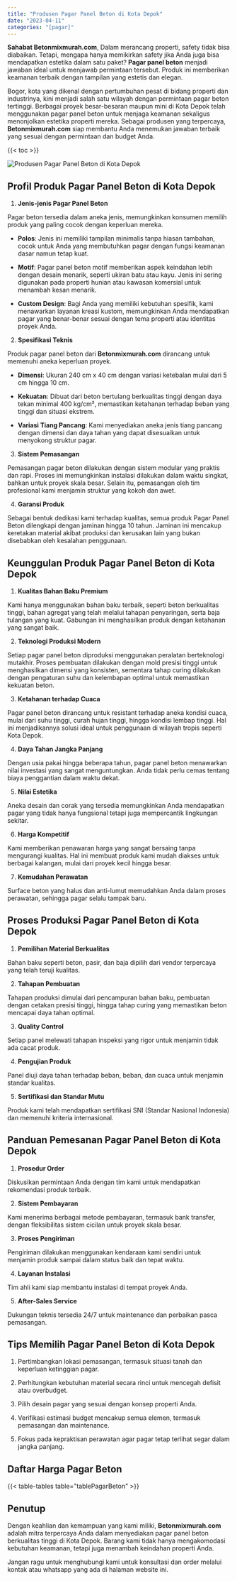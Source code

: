```yaml
---
title: "Produsen Pagar Panel Beton di Kota Depok"
date: "2023-04-11"
categories: "[pagar]"
---
```


**Sahabat Betonmixmurah.com**, Dalam merancang properti, safety tidak bisa diabaikan. Tetapi, mengapa hanya memikirkan safety jika Anda juga bisa mendapatkan estetika dalam satu paket? **Pagar panel beton** menjadi jawaban ideal untuk menjawab permintaan tersebut. Produk ini memberikan keamanan terbaik dengan tampilan yang estetis dan elegan.  

Bogor, kota yang dikenal dengan pertumbuhan pesat di bidang properti dan industrinya, kini menjadi salah satu wilayah dengan permintaan pagar beton tertinggi. Berbagai proyek besar-besaran maupun mini di Kota Depok telah menggunakan pagar panel beton untuk menjaga keamanan sekaligus menonjolkan estetika properti mereka. Sebagai produsen yang terpercaya, **Betonmixmurah.com** siap membantu Anda menemukan jawaban terbaik yang sesuai dengan permintaan dan budget Anda.

{{< toc >}}

![Produsen Pagar Panel Beton di Kota Depok](/images/pagar/pagar-beton-17.jpg)

## Profil Produk Pagar Panel Beton di Kota Depok

1. **Jenis-jenis Pagar Panel Beton**  

Pagar beton tersedia dalam aneka jenis, memungkinkan konsumen memilih produk yang paling cocok dengan keperluan mereka.  

- **Polos**: Jenis ini memiliki tampilan minimalis tanpa hiasan tambahan, cocok untuk Anda yang membutuhkan pagar dengan fungsi keamanan dasar namun tetap kuat.  

- **Motif**: Pagar panel beton motif memberikan aspek keindahan lebih dengan desain menarik, seperti ukiran batu atau kayu. Jenis ini sering digunakan pada properti hunian atau kawasan komersial untuk menambah kesan menarik.  

- **Custom Design**: Bagi Anda yang memiliki kebutuhan spesifik, kami menawarkan layanan kreasi kustom, memungkinkan Anda mendapatkan pagar yang benar-benar sesuai dengan tema properti atau identitas proyek Anda.  

2. **Spesifikasi Teknis**  

Produk pagar panel beton dari **Betonmixmurah.com** dirancang untuk memenuhi aneka keperluan proyek.  

- **Dimensi**: Ukuran 240 cm x 40 cm dengan variasi ketebalan mulai dari 5 cm hingga 10 cm.  

- **Kekuatan**: Dibuat dari beton bertulang berkualitas tinggi dengan daya tekan minimal 400 kg/cm², memastikan ketahanan terhadap beban yang tinggi dan situasi ekstrem.  

- **Variasi Tiang Pancang**: Kami menyediakan aneka jenis tiang pancang dengan dimensi dan daya tahan yang dapat disesuaikan untuk menyokong struktur pagar.  

3. **Sistem Pemasangan**  

Pemasangan pagar beton dilakukan dengan sistem modular yang praktis dan rapi. Proses ini memungkinkan instalasi dilakukan dalam waktu singkat, bahkan untuk proyek skala besar. Selain itu, pemasangan oleh tim profesional kami menjamin struktur yang kokoh dan awet.  

4. **Garansi Produk**  

Sebagai bentuk dedikasi kami terhadap kualitas, semua produk Pagar Panel Beton dilengkapi dengan jaminan hingga 10 tahun. Jaminan ini mencakup keretakan material akibat produksi dan kerusakan lain yang bukan disebabkan oleh kesalahan penggunaan.

## Keunggulan Produk Pagar Panel Beton di Kota Depok 

1. **Kualitas Bahan Baku Premium**  

Kami hanya menggunakan bahan baku terbaik, seperti beton berkualitas tinggi, bahan agregat yang telah melalui tahapan penyaringan, serta baja tulangan yang kuat. Gabungan ini menghasilkan produk dengan ketahanan yang sangat baik.  

2. **Teknologi Produksi Modern**  

Setiap pagar panel beton diproduksi menggunakan peralatan berteknologi mutakhir. Proses pembuatan dilakukan dengan mold presisi tinggi untuk menghasilkan dimensi yang konsisten, sementara tahap curing dilakukan dengan pengaturan suhu dan kelembapan optimal untuk memastikan kekuatan beton.  

3. **Ketahanan terhadap Cuaca**  

Pagar panel beton dirancang untuk resistant terhadap aneka kondisi cuaca, mulai dari suhu tinggi, curah hujan tinggi, hingga kondisi lembap tinggi. Hal ini menjadikannya solusi ideal untuk penggunaan di wilayah tropis seperti Kota Depok.  

4. **Daya Tahan Jangka Panjang**  

Dengan usia pakai hingga beberapa tahun, pagar panel beton menawarkan nilai investasi yang sangat menguntungkan. Anda tidak perlu cemas tentang biaya penggantian dalam waktu dekat.  

5. **Nilai Estetika**  

Aneka desain dan corak yang tersedia memungkinkan Anda mendapatkan pagar yang tidak hanya fungsional tetapi juga mempercantik lingkungan sekitar.  

6. **Harga Kompetitif**  

Kami memberikan penawaran harga yang sangat bersaing tanpa mengurangi kualitas. Hal ini membuat produk kami mudah diakses untuk berbagai kalangan, mulai dari proyek kecil hingga besar.  

7. **Kemudahan Perawatan**  

Surface beton yang halus dan anti-lumut memudahkan Anda dalam proses perawatan, sehingga pagar selalu tampak baru.

## Proses Produksi Pagar Panel Beton di Kota Depok

1. **Pemilihan Material Berkualitas**  

Bahan baku seperti beton, pasir, dan baja dipilih dari vendor terpercaya yang telah teruji kualitas.

2. **Tahapan Pembuatan**  

Tahapan produksi dimulai dari pencampuran bahan baku, pembuatan dengan cetakan presisi tinggi, hingga tahap curing yang memastikan beton mencapai daya tahan optimal.

3. **Quality Control**  

Setiap panel melewati tahapan inspeksi yang rigor untuk menjamin tidak ada cacat produk.

4. **Pengujian Produk**  

Panel diuji daya tahan terhadap beban, beban, dan cuaca untuk menjamin standar kualitas.

5. **Sertifikasi dan Standar Mutu**  

Produk kami telah mendapatkan sertifikasi SNI (Standar Nasional Indonesia) dan memenuhi kriteria internasional.

## Panduan Pemesanan Pagar Panel Beton di Kota Depok

1. **Prosedur Order**  

Diskusikan permintaan Anda dengan tim kami untuk mendapatkan rekomendasi produk terbaik.

2. **Sistem Pembayaran**  

Kami menerima berbagai metode pembayaran, termasuk bank transfer, dengan fleksibilitas sistem cicilan untuk proyek skala besar.

3. **Proses Pengiriman**  

Pengiriman dilakukan menggunakan kendaraan kami sendiri untuk menjamin produk sampai dalam status baik dan tepat waktu.

4. **Layanan Instalasi**  

Tim ahli kami siap membantu instalasi di tempat proyek Anda.

5. **After-Sales Service**  

Dukungan teknis tersedia 24/7 untuk maintenance dan perbaikan pasca pemasangan.

## Tips Memilih Pagar Panel Beton di Kota Depok

1. Pertimbangkan lokasi pemasangan, termasuk situasi tanah dan keperluan ketinggian pagar.  

2. Perhitungkan kebutuhan material secara rinci untuk mencegah defisit atau overbudget.  

3. Pilih desain pagar yang sesuai dengan konsep properti Anda.  

4. Verifikasi estimasi budget mencakup semua elemen, termasuk pemasangan dan maintenance.  

5. Fokus pada kepraktisan perawatan agar pagar tetap terlihat segar dalam jangka panjang.

## Daftar Harga Pagar Beton

{{< table-tables table="tablePagarBeton" >}}

## Penutup

Dengan keahlian dan kemampuan yang kami miliki, **Betonmixmurah.com** adalah mitra terpercaya Anda dalam menyediakan pagar panel beton berkualitas tinggi di Kota Depok. Barang kami tidak hanya mengakomodasi kebutuhan keamanan, tetapi juga menambah keindahan properti Anda.  

Jangan ragu untuk menghubungi kami untuk konsultasi dan order melalui kontak atau whatsapp yang ada di halaman website ini.